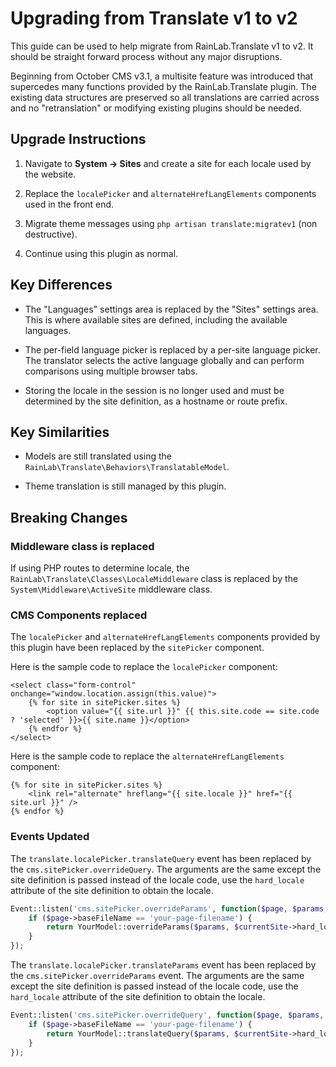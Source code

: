# Upgrading from Translate v1 to v2

This guide can be used to help migrate from RainLab.Translate v1 to v2. It should be straight forward process without any major disruptions.

Beginning from October CMS v3.1, a multisite feature was introduced that supercedes many functions provided by the RainLab.Translate plugin. The existing data structures are preserved so all translations are carried across and no "retranslation" or modifying existing plugins should be needed.

## Upgrade Instructions

1. Navigate to **System → Sites** and create a site for each locale used by the website.

2. Replace the `localePicker` and `alternateHrefLangElements` components used in the front end.

3. Migrate theme messages using `php artisan translate:migratev1` (non destructive).

3. Continue using this plugin as normal.

## Key Differences

- The "Languages" settings area is replaced by the "Sites" settings area. This is where available sites are defined, including the available languages.

- The per-field language picker is replaced by a per-site language picker. The translator selects the active language globally and can perform comparisons using multiple browser tabs.

- Storing the locale in the session is no longer used and must be determined by the site definition, as a hostname or route prefix.

## Key Similarities

- Models are still translated using the `RainLab\Translate\Behaviors\TranslatableModel`.

- Theme translation is still managed by this plugin.

## Breaking Changes

### Middleware class is replaced

If using PHP routes to determine locale, the `RainLab\Translate\Classes\LocaleMiddleware` class is replaced by the `System\Middleware\ActiveSite` middleware class.

### CMS Components replaced

The `localePicker` and `alternateHrefLangElements` components provided by this plugin have been replaced by the `sitePicker` component.

Here is the sample code to replace the `localePicker` component:

```twig
<select class="form-control" onchange="window.location.assign(this.value)">
    {% for site in sitePicker.sites %}
        <option value="{{ site.url }}" {{ this.site.code == site.code ? 'selected' }}>{{ site.name }}</option>
    {% endfor %}
</select>
```

Here is the sample code to replace the `alternateHrefLangElements` component:

```twig
{% for site in sitePicker.sites %}
    <link rel="alternate" hreflang="{{ site.locale }}" href="{{ site.url }}" />
{% endfor %}
```

### Events Updated

The `translate.localePicker.translateQuery` event has been replaced by the `cms.sitePicker.overrideQuery`. The arguments are the same except the site definition is passed instead of the locale code, use the `hard_locale` attribute of the site definition to obtain the locale.

```php
Event::listen('cms.sitePicker.overrideParams', function($page, $params, $currentSite, $proposedSite) {
    if ($page->baseFileName == 'your-page-filename') {
        return YourModel::overrideParams($params, $currentSite->hard_locale, $proposedSite->hard_locale);
    }
});
```

The `translate.localePicker.translateParams` event has been replaced by the `cms.sitePicker.overrideParams` event. The arguments are the same except the site definition is passed instead of the locale code, use the `hard_locale` attribute of the site definition to obtain the locale.

```php
Event::listen('cms.sitePicker.overrideQuery', function($page, $params, $currentSite, $proposedSite) {
    if ($page->baseFileName == 'your-page-filename') {
        return YourModel::translateQuery($params, $currentSite->hard_locale, $proposedSite->hard_locale);
    }
});
```
